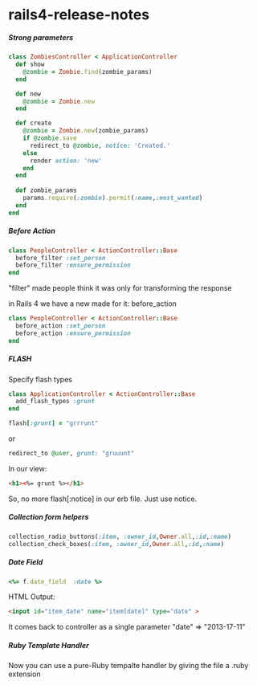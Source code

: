 rails4-release-notes
====================


##### Strong parameters

```ruby
class ZombiesController < ApplicationController
  def show
    @zombie = Zombie.find(zombie_params)
  end

  def new
    @zombie = Zombie.new
  end

  def create
    @zombie = Zombie.new(zombie_params)
    if @zombie.save
      redirect_to @zombie, notice: 'Created.'
    else
      render action: 'new'
    end
  end
  
  def zombie_params
    params.require(:zombie).permit(:name,:most_wanted)
  end
end
```

##### Before Action

```ruby
class PeopleController < ActionController::Base
  before_filter :set_person
  before_filter :ensure_permission
end
```
"filter" made people think it was only for transforming the response

in Rails 4 we have a new made for it: before_action

```ruby
class PeopleController < ActionController::Base
  before_action :set_person
  before_action :ensure_permission
end
```

##### FLASH

Specify flash types

```ruby
class ApplicationController < ActionController::Base
  add_flash_types :grunt
end
```

```ruby
flash[:grunt] = "grrrunt"
```
or
```ruby
redirect_to @user, grunt: "gruuunt"
```

In our view:

```html
<h1><%= grunt %></h1>
```
So, no more flash[:notice] in our erb file. Just use notice.


##### Collection form helpers

```ruby
collection_radio_buttons(:item, :owner_id,Owner.all,:id,:name)
collection_check_boxes(:item, :owner_id,Owner.all,:id,:name)
```

##### Date Field

```ruby
<%= f.date_field  :date %>
```

HTML Output:
```html
<input id="item_date" name="item[date]" type="date" >
```
It comes back to controller as a single parameter
"date" => "2013-17-11"


##### Ruby Template Handler

Now you can use a pure-Ruby tempalte handler by giving the file a .ruby extension
